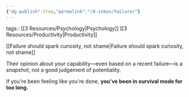 ```yaml
---
{"dg-publish":true,"permalink":"/0-inbox/failure/"}
---
```


tags:: [[3 Resources/Psychology\|Psychology]] [[3 Resources/Productivity\|Productivity]]

[[Failure should spark curiosity, not shame\|Failure should spark curiosity, not shame]]

Their opinion about your capability—even based on a recent failure—is a *snapshot*, not a good judgement of potentiality.

If you're been feeling like you're done, **you've been in survival mode for too long.**

